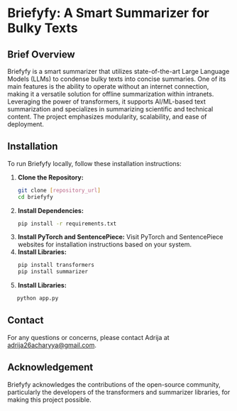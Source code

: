 # Briefyfy: A Smart Summarizer for Bulky Texts

## Brief Overview

Briefyfy is a smart summarizer that utilizes state-of-the-art Large Language Models (LLMs) to condense bulky texts into concise summaries. One of its main features is the ability to operate without an internet connection, making it a versatile solution for offline summarization within intranets. Leveraging the power of transformers, it supports AI/ML-based text summarization and specializes in summarizing scientific and technical content. The project emphasizes modularity, scalability, and ease of deployment.

## Installation

To run Briefyfy locally, follow these installation instructions:

1. **Clone the Repository:**
   ```bash
   git clone [repository_url]
   cd briefyfy
2. **Install Dependencies:**
   ```bash
   pip install -r requirements.txt
3. **Install PyTorch and SentencePiece:**
   Visit PyTorch and SentencePiece websites for installation instructions based on your system.
4. **Install Libraries:**
   ```bash
   pip install transformers
   pip install summarizer
5. **Install Libraries:**
```bash
   python app.py
```
## Contact
For any questions or concerns, please contact Adrija at adrija26acharyya@gmail.com.

## Acknowledgement
Briefyfy acknowledges the contributions of the open-source community, particularly the developers of the transformers and summarizer libraries, for making this project possible.




   
